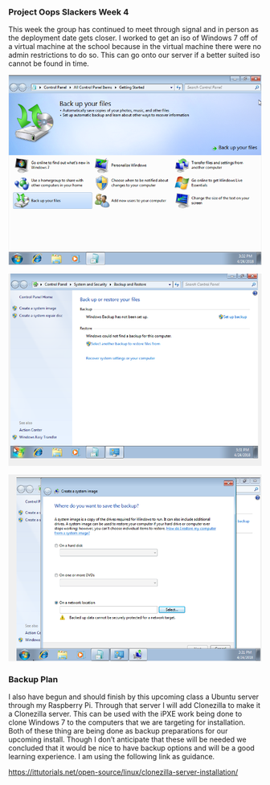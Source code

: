 ### Project Oops Slackers Week 4
This week the group has continued to meet through signal and in person as the deployment date gets closer. 
I worked to get an iso of Windows 7 off of a virtual machine at the school because in the virtual machine there were no admin restrictions to do so.
This can go onto our server if a better suited iso cannot be found in time.

![Step one](https://github.com/bigmantate/images/blob/master/Capture4.PNG)

![Step two](https://github.com/bigmantate/images/blob/master/Capture3.PNG)

![Step three](https://github.com/bigmantate/images/blob/master/Capture1.PNG)

### Backup Plan
I also have begun and should finish by this upcoming class a Ubuntu server through my Raspberry Pi. 
Through that server I will add Clonezilla to make it a Clonezilla server.
This can be used with the iPXE work being done to clone Windows 7 to the computers that we are targeting for installation.
Both of these thing are being done as backup preparations for our upcoming install.
Though I don’t anticipate that these will be needed we concluded that it would be nice to have backup options and will be a good learning experience. 
I am using the following link as guidance.

https://ittutorials.net/open-source/linux/clonezilla-server-installation/
